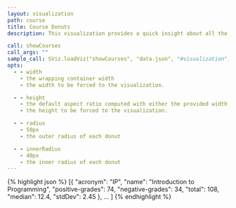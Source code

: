 ```yaml
---
layout: visualization
path: course
title: Course Donuts
description: This visualization provides a quick insight about all the student courses, showing him both the percentages of positive and negative grades.

call: showCourses
call_args: ""
sample_call: SViz.loadViz("showCourses", "data.json", "#visualization");
opts:
  - - width
    - the wrapping container width
    - the width to be forced to the visualization.

  - - height
    - the default aspect ratio computed with either the provided width or height
    - the height to be forced to the visualization.

  - - radius
    - 50px
    - the outer radius of each donut

  - - innerRadius
    - 40px
    - the inner radius of each donut
---
```


{% highlight json %}
[{ 
	"acronym": "IP",
	"name": "Introduction to Programming",
	"positive-grades": 74,
	"negative-grades": 34,
	"total": 108,
	"median": 12.4,
	"stdDev": 2.45
 },
 ...
]
{% endhighlight %}
